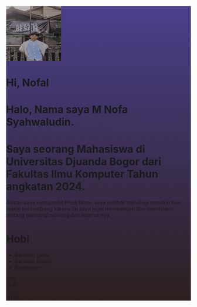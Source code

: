 <html lang="en">
 <head>
  <meta charset="utf-8"/>
  <meta content="width=device-width, initial-scale=1" name="viewport"/>
  <title>
   M Nofal Syahwaludin
  </title>
  <script src="https://cdn.tailwindcss.com">
  </script>
  <link href="https://fonts.googleapis.com/css2?family=Inter&amp;display=swap" rel="stylesheet"/>
  <style>
   body {
      font-family: "Inter", sans-serif;
    }
  </style>
 </head>
 <body>
  <div class="min-h-screen flex flex-col justify-center px-6 md:px-12" style="background: linear-gradient(180deg, #4B3F8B 0%, #2B1F1F 100%)">
   <div class="flex flex-col md:flex-row md:items-center md:space-x-12 max-w-7xl mx-auto">
    <div class="flex flex-col items-center md:items-start md:w-1/4">
     <img alt="Young man wearing white shirt and jacket standing outside with urban background" class="rounded-full border-4 border-[#7B6FA3] w-[150px] h-[150px] object-cover" height="150" src="payy.jpg" width="150"/>
     <h1 class="mt-3 text-black text-lg">
      Hi, Nofal
     </h1>
    </div>
    <div class="mt-8 md:mt-0 md:w-3/4 text-black text-lg leading-relaxed">
     <h1>
      Halo, Nama saya M Nofa Syahwaludin.
     </h1>
     <h1 class="mt-6">
      Saya seorang Mahasiswa di Universitas Djuanda Bogor dari Fakultas Ilmu
          Komputer Tahun angkatan 2024.
     </h1>
    </div>
   </div>
   <div class="mt-12 max-w-7xl mx-auto flex flex-col md:flex-row md:space-x-20 space-y-8 md:space-y-0">
    <div class="bg-[#4B3F8B] rounded-2xl p-6 md:w-1/3 text-black text-lg leading-relaxed">
     Alasan saya mengambil Prodi Ilkom, saya melihat teknologi semakin hari
        makin berkembang karena itu saya ingin mempelajari dan mendalami tentang
        teknologi sekrang dan seterus nya.
    </div>
    <div class="bg-[#4B3F8B] rounded-2xl p-6 md:w-1/3 text-black text-lg leading-relaxed">
     <h1 class="font-bold mb-3 text-black">
      Hobi
     </h1>
     <ul class="list-disc list-inside">
      <li>
       Bermain game
      </li>
      <li>
       Bermain Biliard
      </li>
      <li>
       Badminton
      </li>
     </ul>
    </div>
    <div class="md:w-1/6 border-2 border-white rounded-sm">
     <div class="bg-[#8B95B0] text-white font-extrabold text-center py-3 border-b border-white">
      SKIL
     </div>
     <div class="bg-[#2B1F3F] text-white font-bold text-center py-3 border-b border-white">
      PHP
     </div>
     <div class="bg-[#2B1F3F] text-white font-bold text-center py-3 border-b border-white">
      C ++
     </div>
     <div class="bg-[#2B1F3F] text-white font-bold text-center py-3">
      HTML
     </div>
    </div>
   </div>
  </div>
 </body>
</html>
